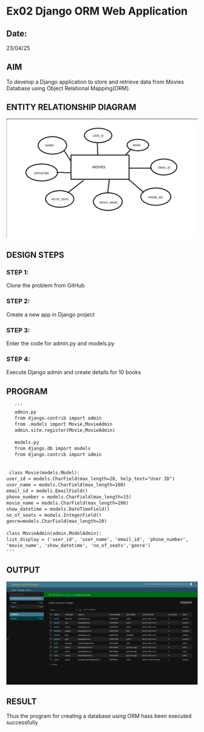 # Ex02 Django ORM Web Application
## Date: 
23/04/25
## AIM
To develop a Django application to store and retrieve data from Movies Database using Object Relational Mapping(ORM).

## ENTITY RELATIONSHIP DIAGRAM
![alt text](<Screenshot 2025-04-23 143751.png>)


## DESIGN STEPS

### STEP 1:
Clone the problem from GitHub

### STEP 2:
Create a new app in Django project

### STEP 3:
Enter the code for admin.py and models.py

### STEP 4:
Execute Django admin and create details for 10 books

## PROGRAM
       '''
       admin.py
       from django.contrib import admin
       from .models import Movie,MovieAdmin
       admin.site.register(Movie,MovieAdmin)

       models.py
       from django.db import models
       from django.contrib import admin


     class Movie(models.Model):
    user_id = models.CharField(max_length=20, help_text="User ID")
    user_name = models.CharField(max_length=100)
    email_id = models.EmailField()
    phone_number = models.CharField(max_length=15)
    movie_name = models.CharField(max_length=200)
    show_datetime = models.DateTimeField()
    no_of_seats = models.IntegerField()
    genre=models.CharField(max_length=20)

    class MovieAdmin(admin.ModelAdmin):
    list_display = ('user_id', 'user_name', 'email_id', 'phone_number', 'movie_name', 'show_datetime', 'no_of_seats','genre')
    '''


## OUTPUT
![alt text](<Screenshot 2025-04-23 142656.png>)

## RESULT
Thus the program for creating a database using ORM hass been executed successfully

